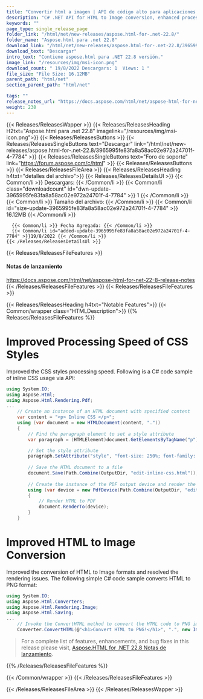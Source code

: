 ```yaml
---
title: "Convertir html a imagen | API de código alto para aplicaciones C#, ASP.NET"
description: "C# .NET API for HTML to Image conversion, enhanced processing speed of the CSS & document generation performance, improved parsing & rendering algorithms."
keywords: ""
page_type: single_release_page
folder_link: "/html/net/new-releases/aspose.html-for-.net-22.8/"
folder_name: "Aspose.html para .net 22.8"
download_link: "/html/net/new-releases/aspose.html-for-.net-22.8/3965995fe83fa8a58ac02e972a24701f-4-7784"
download_text: "Descargar"
intro_text: "Contiene aspose.html para .NET 22.8 versión."
image_link: "/resources/img/msi-icon.png"
download_count: " 19/8/2022 Descargars: 1  Views: 1 "
file_size: "File Size: 16.12MB"
parent_path: "html/net"
section_parent_path: "html/net"

tags: ""
release_notes_url: "https://docs.aspose.com/html/net/aspose-html-for-net-22-8-release-notes"
weight: 238
---
```


{{< Releases/ReleasesWapper >}}
{{< Releases/ReleasesHeading H2txt="Aspose.html para .net 22.8" imagelink="/resources/img/msi-icon.png">}}
{{< Releases/ReleasesButtons >}}
{{< Releases/ReleasesSingleButtons text="Descargar" link="/html/net/new-releases/aspose.html-for-.net-22.8/3965995fe83fa8a58ac02e972a24701f-4-7784" >}}
{{< Releases/ReleasesSingleButtons text="Foro de soporte" link="https://forum.aspose.com/c/html" >}}
{{< Releases/ReleasesButtons >}}
{{< Releases/ReleasesFileArea >}}
{{< Releases/ReleasesHeading h4txt="detalles del archivo">}}
{{< Releases/ReleasesDetailsUl >}}
{{< Common/li >}} Descargars: {{< /Common/li >}}
{{< Common/li class="downloadcount" id="dwn-update-3965995fe83fa8a58ac02e972a24701f-4-7784" >}} 1 {{< /Common/li >}}
{{< Common/li >}} Tamaño del archivo: {{< /Common/li >}}
{{< Common/li id="size-update-3965995fe83fa8a58ac02e972a24701f-4-7784" >}} 16.12MB {{< /Common/li >}}

      {{< Common/li >}} Fecha Agregada: {{< /Common/li >}}
      {{< Common/li id="added-update-3965995fe83fa8a58ac02e972a24701f-4-7784" >}}19/8/2022 {{< /Common/li >}}
    {{< /Releases/ReleasesDetailsUl >}}

{{< Releases/ReleasesFileFeatures >}}
<h4>Notas de lanzamiento</h4><div><a href='https://docs.aspose.com/html/net/aspose-html-for-net-22-8-release-notes'>https://docs.aspose.com/html/net/aspose-html-for-net-22-8-release-notes</a></div>
{{< /Releases/ReleasesFileFeatures >}}
{{< Releases/ReleasesFileFeatures >}}

{{< Releases/ReleasesHeading h4txt="Notable Features">}}
{{< Common/wrapper class="HTMLDescription">}}
{{% Releases/ReleasesFileFeatures %}}

# Improved Processing Speed of CSS Styles

Improved the CSS styles processing speed. Following is a C# code sample of inline CSS usage via API:

```csharp
using System.IO;
using Aspose.Html;
using Aspose.Html.Rendering.Pdf;
...
    // Create an instance of an HTML document with specified content
    var content = "<p> Inline CSS </p>";
    using (var document = new HTMLDocument(content, "."))
    {
        // Find the paragraph element to set a style attribute
        var paragraph = (HTMLElement)document.GetElementsByTagName("p").First();

        // Set the style attribute
        paragraph.SetAttribute("style", "font-size: 250%; font-family: verdana; color: #cd66aa");
                        
        // Save the HTML document to a file 
        document.Save(Path.Combine(OutputDir, "edit-inline-css.html"));
    
        // Create the instance of the PDF output device and render the document into this device
        using (var device = new PdfDevice(Path.Combine(OutputDir, "edit-inline-css.pdf")))
        {
            // Render HTML to PDF
    		document.RenderTo(device);
        }                     
    }
```

# Improved HTML to Image Conversion

Improved the conversion of HTML to Image formats and resolved the rendering issues. The following simple C# code sample converts HTML to PNG format:

```csharp
using System.IO;
using Aspose.Html.Converters;
using Aspose.Html.Rendering.Image;
using Aspose.Html.Saving;
...
    // Invoke the ConvertHTML method to convert the HTML code to PNG image           
    Converter.ConvertHTML(@"<h1>Convert HTML to PNG!</h1>", ".", new ImageSaveOptions(), Path.Combine(OutputDir, "convert-with-single-line.png"));
```

> For a complete list of features, enhancements, and bug fixes in this release please visit, [Aspose.HTML for .NET 22.8 Notas de lanzamiento](https://docs.aspose.com/html/net/aspose-html-for-net-22-8-release-notes/).

{{% /Releases/ReleasesFileFeatures %}}

{{< /Common/wrapper >}}
{{< /Releases/ReleasesFileFeatures >}}

{{< /Releases/ReleasesFileArea >}}
{{< /Releases/ReleasesWapper >}}
